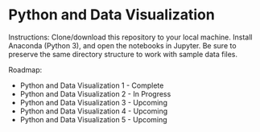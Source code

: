 # Python and Data Visualization

Instructions: Clone/download this repository to your local machine. Install Anaconda (Python 3), and open the notebooks in Jupyter. Be sure to preserve the same directory structure to work with sample data files.

Roadmap:
* Python and Data Visualization 1 - Complete
* Python and Data Visualization 2 - In Progress
* Python and Data Visualization 3 - Upcoming
* Python and Data Visualization 4 - Upcoming
* Python and Data Visualization 5 - Upcoming
